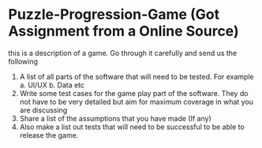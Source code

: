 # Puzzle-Progression-Game (Got Assignment from a Online Source)
this is a description of a game. Go through it carefully and
send us the following
1. A list of all parts of the software that will need to be tested.
For example
a. UI/UX
b. Data etc
2. Write some test cases for the game play part of the software.
They do not have to be very detailed but aim for maximum
coverage in what you are discussing
3. Share a list of the assumptions that you have made (If any)
4. Also make a list out tests that will need to be successful to be
able to release the game.

